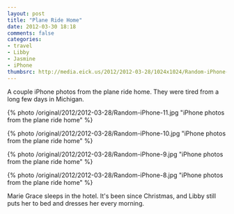 ```yaml
---
layout: post
title: "Plane Ride Home"
date: 2012-03-30 18:18
comments: false
categories: 
- travel
- Libby
- Jasmine
- iPhone
thumbsrc: http://media.eick.us/2012/2012-03-28/1024x1024/Random-iPhone-11.jpg 
---
```

A couple iPhone photos from the plane ride home.  They were tired from a long few days in Michigan.



{% photo /original/2012/2012-03-28/Random-iPhone-11.jpg "iPhone photos from the plane ride home" %}
  




{% photo /original/2012/2012-03-28/Random-iPhone-10.jpg "iPhone photos from the plane ride home" %}
  




{% photo /original/2012/2012-03-28/Random-iPhone-9.jpg "iPhone photos from the plane ride home" %}
  




{% photo /original/2012/2012-03-28/Random-iPhone-8.jpg "iPhone photos from the plane ride home" %}
  

Marie Grace sleeps in the hotel.  It's been since Christmas, and Libby still puts her to bed and dresses her every morning.